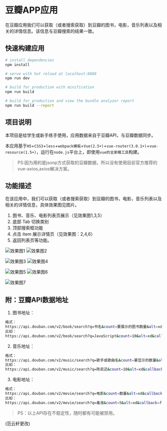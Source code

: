 # 豆瓣APP应用

在豆瓣应用我们可以获取（或者搜索获取）到豆瓣的图书，电影，音乐列表以及相关的详情信息。该信息与豆瓣搜索的结果一致。

## 快速构建应用

``` bash
# install dependencies
npm install

# serve with hot reload at localhost:8080
npm run dev

# build for production with minification
npm run build

# build for production and view the bundle analyzer report
npm run build --report
```


## 项目说明

本项目是给学生或新手练手使用，应用数据来自于豆瓣API，与豆瓣数据同步。

本应用基于`H5`+`CSS3`+`less`+`webpack模板`+`Vue(2.5+)`+`vue-router(3.0.1+)`+`vue-resource(1.5+)`，运行在`node.js`平台上，即使用`vue的全家桶工具`构建。

> PS:因为用的是jsonp方式获取的豆瓣数据，所以没有使用目前官方推荐的vue-axios,axios解决方案。


## 功能描述

在该应用中，我们可以获取（或者搜索获取）到豆瓣的图书，电影，音乐列表以及相关的详情信息，具体效果图见图片。

1. 图书、音乐、电影列表页展示（见效果图1,3,5）
2. 底部 Tab 切换类别
3. 顶部搜索框功能
4. 点击 item 展示详情页（见效果图：2,4,6）
5. 返回列表页等功能。

![效果图1](https://github.com/kouok/doubanAPP/blob/master/PSD/thumb/01.png)
![效果图2](https://github.com/kouok/doubanAPP/blob/master/PSD/thumb/02.png)

![效果图3](https://github.com/kouok/doubanAPP/blob/master/PSD/thumb/03.png)
![效果图4](https://github.com/kouok/doubanAPP/blob/master/PSD/thumb/04.png)

![效果图5](https://github.com/kouok/doubanAPP/blob/master/PSD/thumb/05.png)
![效果图6](https://github.com/kouok/doubanAPP/blob/master/PSD/thumb/06.png)

![效果图7](https://github.com/kouok/doubanAPP/blob/master/PSD/thumb/07.jpg)

## 附：豆瓣API数据地址

1. 图书地址：
``` bash
格式：
https://api.douban.com/v2/book/search?q=书名&count=要展示的图书数量&alt=xd&callback=回调函数名
比如：
https://api.douban.com/v2/book/search?q=JavaScript&count=10&alt=xd&callback=fun
```
2. 音乐地址：
``` bash
格式：
https://api.douban.com/v2/music/search?q=歌手或歌曲名&count=要显示的数量&alt=xd&callback=回调函数名
比如：
https://api.douban.com/v2/music/search?q=陈奕迅&count=10&alt=xd&callback=fun
```

3. 电影地址：
``` bash
格式：
https://api.douban.com/v2/movie/search?q=电影&count=数量&alt=xd&callback=回调函数名
比如：
https://api.douban.com/v2/movie/search?q=毒液&count=5&alt=xd&callback=fun
```

> PS：以上API存在不稳定性，随时都有可能被禁用。


(范云轩更改)
